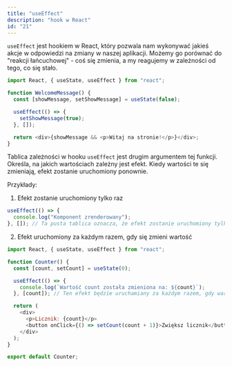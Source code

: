 ```yaml
---
title: "useEffect"
description: "hook w React"
id: "21"
---
```


`useEffect` jest hookiem w React, który pozwala nam wykonywać jakieś akcje w odpowiedzi na zmiany w naszej aplikacji. Możemy go porównać do "reakcji łańcuchowej" - coś się zmienia, a my reagujemy w zależności od tego, co się stało.

```js
import React, { useState, useEffect } from "react";

function WelcomeMessage() {
  const [showMessage, setShowMessage] = useState(false);

  useEffect(() => {
    setShowMessage(true);
  }, []);

  return <div>{showMessage && <p>Witaj na stronie!</p>}</div>;
}
```

Tablica zależności w hooku `useEffect` jest drugim argumentem tej funkcji. Określa, na jakich wartościach zależny jest efekt. Kiedy wartości te się zmieniają, efekt zostanie uruchomiony ponownie.

Przykłady:

1. Efekt zostanie uruchomiony tylko raz

```js
useEffect(() => {
  console.log("Komponent zrenderowany");
}, []); // Ta pusta tablica oznacza, że efekt zostanie uruchomiony tylko raz, po pierwszym renderowaniu komponentu
```

2. Efekt uruchomiony za każdym razem, gdy się zmieni wartość

```js
import React, { useState, useEffect } from "react";

function Counter() {
  const [count, setCount] = useState(0);

  useEffect(() => {
    console.log(`Wartość count została zmieniona na: ${count}`);
  }, [count]); // Ten efekt będzie uruchamiany za każdym razem, gdy wartość count się zmieni

  return (
    <div>
      <p>Licznik: {count}</p>
      <button onClick={() => setCount(count + 1)}>Zwiększ licznik</button>
    </div>
  );
}

export default Counter;
```
